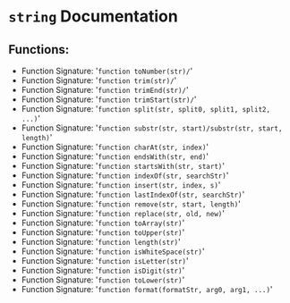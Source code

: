 # `string` Documentation
## Functions:
- Function Signature: '`function toNumber(str)/`'
- Function Signature: '`function trim(str)/`'
- Function Signature: '`function trimEnd(str)/`'
- Function Signature: '`function trimStart(str)/`'
- Function Signature: '`function split(str, split0, split1, split2, ...)`'
- Function Signature: '`function substr(str, start)/substr(str, start, length)`'
- Function Signature: '`function charAt(str, index)`'
- Function Signature: '`function endsWith(str, end)`'
- Function Signature: '`function startsWith(str, start)`'
- Function Signature: '`function indexOf(str, searchStr)`'
- Function Signature: '`function insert(str, index, s)`'
- Function Signature: '`function lastIndexOf(str, searchStr)`'
- Function Signature: '`function remove(str, start, length)`'
- Function Signature: '`function replace(str, old, new)`'
- Function Signature: '`function toArray(str)`'
- Function Signature: '`function toUpper(str)`'
- Function Signature: '`function length(str)`'
- Function Signature: '`function isWhiteSpace(str)`'
- Function Signature: '`function isLetter(str)`'
- Function Signature: '`function isDigit(str)`'
- Function Signature: '`function toLower(str)`'
- Function Signature: '`function format(formatStr, arg0, arg1, ...)`'


